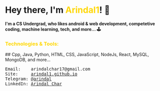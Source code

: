 <h1> Hey there, I'm <span style="color: #FFD700">Arindal1</span>! 🚀 </h1>

**I'm a CS Undergrad, who likes android & web development, competetive coding, machine learning, tech, and more... 🕹️**

<h3><span style="color: #FFD700">Technologies & Tools:</span></h3>
## Cpp, Java, Python, HTML, CSS, JavaScript, NodeJs, React, MySQL, MongoDB, and more... <br>


<pre>
Email:    arindalchar17@gmail.com
Site:     <a href="https://arindal1.github.io/portfolio-website/">arindal1.github.io</a>
Telegram: <a href="https://t.me/arindal">@arindal</a>
LinkedIn: <a href="https://www.linkedin.com/in/arindalchar/">Arindal Char</a>
</pre>
